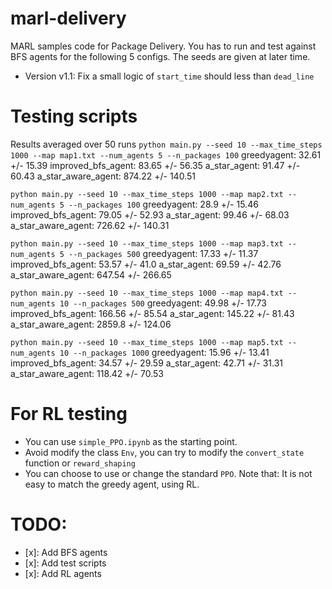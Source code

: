 # marl-delivery
MARL samples code for Package Delivery.
You has to run and test against BFS agents for the following 5 configs.
The seeds are given at later time.

- Version v1.1: Fix a small logic of `start_time` should less than `dead_line`

# Testing scripts
Results averaged over 50 runs
```python main.py --seed 10 --max_time_steps 1000 --map map1.txt --num_agents 5 --n_packages 100```
greedyagent: 32.61 +/- 15.39
improved_bfs_agent: 83.65 +/- 56.35
a_star_agent: 91.47 +/- 60.43
a_star_aware_agent: 874.22 +/- 140.51

```python main.py --seed 10 --max_time_steps 1000 --map map2.txt --num_agents 5 --n_packages 100```
greedyagent: 28.9 +/- 15.46
improved_bfs_agent: 79.05 +/- 52.93
a_star_agent: 99.46 +/- 68.03
a_star_aware_agent: 726.62 +/- 140.31

```python main.py --seed 10 --max_time_steps 1000 --map map3.txt --num_agents 5 --n_packages 500```
greedyagent: 17.33 +/- 11.37
improved_bfs_agent: 53.57 +/- 41.0
a_star_agent: 69.59 +/- 42.76
a_star_aware_agent: 647.54 +/- 266.65

```python main.py --seed 10 --max_time_steps 1000 --map map4.txt --num_agents 10 --n_packages 500```
greedyagent: 49.98 +/- 17.73
improved_bfs_agent: 166.56 +/- 85.54
a_star_agent: 145.22 +/- 81.43
a_star_aware_agent: 2859.8 +/- 124.06

```python main.py --seed 10 --max_time_steps 1000 --map map5.txt --num_agents 10 --n_packages 1000```
greedyagent: 15.96 +/- 13.41
improved_bfs_agent: 34.57 +/- 29.59
a_star_agent: 42.71 +/- 31.31
a_star_aware_agent: 118.42 +/- 70.53

# For RL testing
- You can use `simple_PPO.ipynb` as the starting point.
- Avoid modify the class `Env`, you can try to modify the `convert_state` function or `reward_shaping`
- You can choose to use or change the standard `PPO`. Note that: It is not easy to match the greedy agent, using RL.


# TODO:
- [x]: Add BFS agents
- [x]: Add test scripts
- [x]: Add RL agents
